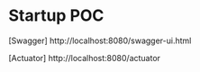 # Startup POC


























[Swagger] http://localhost:8080/swagger-ui.html

[Actuator] http://localhost:8080/actuator
